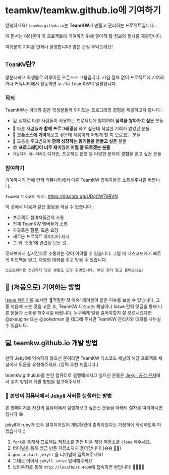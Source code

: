 # **teamkw/teamkw.github.io**에 기여하기

안녕하세요! `teamkw.github.io`는 **TeamKW**가 만들고 관리하는 프로젝트입니다.

이 문서는 여러분이 이 프로젝트에 기여하기 위해 알아햐 할 정보와 절차를 제공합니다.

여러분의 기여를 언제나 환영합니다! 많은 관심 부탁드려요!

## `TeamKW`란?
광운대학교 학생들로 이루어진 오픈소스 그룹입니다. 가입 절차 없이 프로젝트에 기여하거나 커뮤니티에서 활동하면 누구나 TeamKW의 일원입니다.

### 목적
TeamKW는 아래와 같은 학생분들께 의미있는 프로그래밍 경험을 제공하고자 합니다 :
* 💻 실제로 다른 사람들이 사용하는 프로젝트에 참여하며 **실력을 쌓아가고 싶은** 분들
* 🤗 다른 사람들과 **함께 프로그래밍**을 하고 싶은데 적절한 기회가 없었던 분들
* 🤔 **오픈소스에 기여**해보고 싶은데 처음이라 어떻게 할 지 모르겠는 분들
* 🙌 도움을 주고받으며 **함께 성장하는 동기들을 만들고 싶은** 분들
* 😎 **프로그래밍이 너무 재미있어 어쩔 줄 모르겠는 분들**
* `개발자가 아니더라도` 디자인, 프로젝트 운영 등 다양한 분야의 경험을 얻고 싶은 분들

### 참여하기
기여하시기 전에 먼저 커뮤니티에서 다른 TeamKW 참여자들과 소통해주시길 바랍니다.

`TeamKW 디스코드 링크` : https://discord.gg/UDqCW79RVN

이 곳에서 다음과 같은 활동을 하실 수 있습니다 :
* 프로젝트 참여자들간의 소통
* 전체 TeamKW 멤버들과 소통
* 자유로운 질문, 도움 요청
* 새로운 프로젝트 아이디어 제시
* 그 외 '소통'에 관련된 모든 것

깃허브에서 실시간으로 소통하는 것이 어려울 수 있습니다. 그럴 때 디스코드에서 빠르게 피드백을 얻고, 다양한 대화를 주고 받을 수 있습니다.

`소프트웨어를 전공하지 않은 분들도 모두 환영합니다. 부담 갖지 말고 들어오세요!`

## 🤔 (처음으로) 기여하는 방법

[Issue 페이지](https://github.com/teamkw/teamkw.github.io/issues)를 보시면 '🐣적절한 첫 이슈' 레이블이 붙은 이슈를 보실 수 있습니다. 그 중 마음에 드는 것을 고른 후, TeamKW 디스코드 채널이나 Issue 안의 댓글을 통해 다른 분들과 소통을 해주시길 바랍니다.
누구에게 말을 걸어야할지 잘 모르시겠다면 @pkeugine 또는 @ooketmon 을 태그해 주시면 TeamKW 관리자와 대화를 나누실 수 있습니다.

## 💻 teamkw.github.io 개발 방법

만약 Jekyll에 익숙하지 않으신 분이라면 TeamKW 디스코드 채널의 해당 프로젝트 채널에서 도움을 요청해주세요. (강력 추천 드립니다.)

teamkw.github.io를 본인 컴퓨터로 실행해보시고 싶으신 분들은 [Jekyll 공식 문서](https://jekyllrb.com/docs/)에서 설치 방법과 개발 방법을 참고해주세요.

### 🐲 본인의 컴퓨터에서 Jekyll 서버를 실행하는 방법

본 웹페이지를 자신의 컴퓨터에서 실행해보고 싶은신 분들을 아래의 절차를 따라하시면 됩니다 😁

jekyll과 ruby가 모두 설치되어있어 개발환경이 충족되었다는 가정하에 작성하도록 하겠습니다 :)

1. `fork`를 통해서 프로젝트 저장소를 만든 다음 해당 저장소를 `clone` 해주세요.
2. 터미널을 통해 방금 만든 저장소까지 들어갑니다! (슝슝 📁💨)
3. ```gem install jekyll``` 을 터미널에 입력해주세요!
4. 그대로 이어서  ```jekyll serve``` 입력해주세요
5. 브라우저를 통해 `http://localhost:4000`에 접속하면 된답니다! 🤸‍♂️🤸‍♀️
